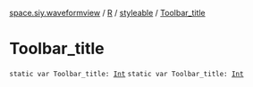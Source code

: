 [space.siy.waveformview](../../index.md) / [R](../index.md) / [styleable](index.md) / [Toolbar_title](./-toolbar_title.md)

# Toolbar_title

`static var Toolbar_title: `[`Int`](https://kotlinlang.org/api/latest/jvm/stdlib/kotlin/-int/index.html)
`static var Toolbar_title: `[`Int`](https://kotlinlang.org/api/latest/jvm/stdlib/kotlin/-int/index.html)